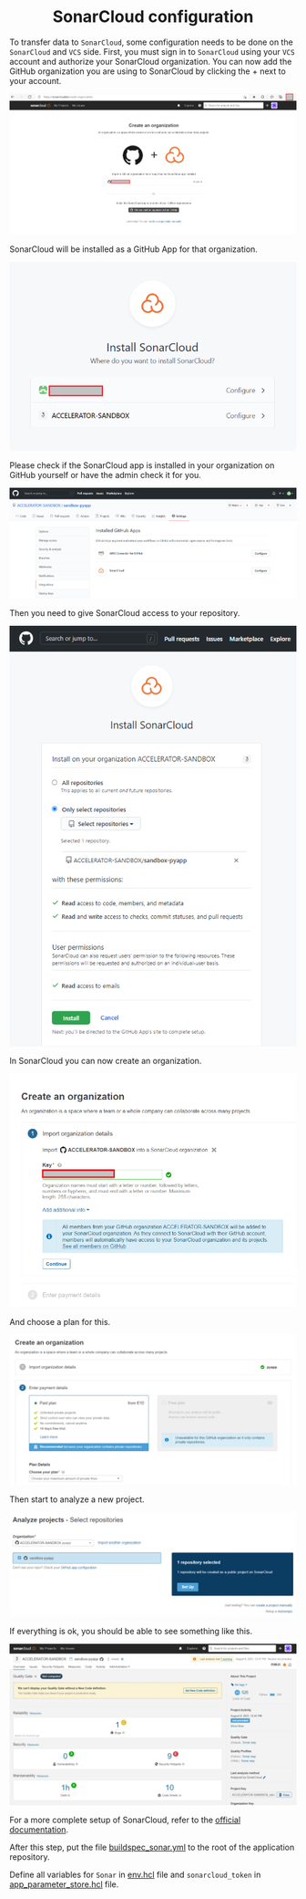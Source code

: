 <h1 align="center"> SonarCloud configuration </h1>

To transfer data to `SonarCloud`, some configuration needs to be done on the `SonarCloud` and `VCS` side. First, you must sign in to `SonarCloud` using your `VCS` account and authorize your SonarCloud organization. You can now add the GitHub organization you are using to SonarCloud by clicking the + next to your account.

![sonarcloud_1](pic/sonarcloud_1.png)

SonarCloud will be installed as a GitHub App for that organization.

![sonarcloud_2](pic/sonarcloud_2.png)

Please check if the SonarCloud app is installed in your organization on GitHub yourself or have the admin check it for you.

![sonarcloud_3](pic/sonarcloud_3.png)

Then you need to give SonarCloud access to your repository.

![sonarcloud_4](pic/sonarcloud_4.png)

In SonarCloud you can now create an organization.

![sonarcloud_5](pic/sonarcloud_5.png)

And choose a plan for this.

![sonarcloud_6](pic/sonarcloud_6.png)

Then start to analyze a new project.

![sonarcloud_7](pic/sonarcloud_7.png)

If everything is ok, you should be able to see something like this.

![sonarcloud_8](pic/sonarcloud_8.png)

For a more complete setup of SonarCloud, refer to the [official documentation](https://sonarcloud.io).

After this step, put the file [buildspec_sonar.yml](template_config_files/buildspec_sonar.yml) to the root of the application repository.

Define all variables for `Sonar` in [env.hcl](../terragrunt-infrastructure-example/accelerator/accounts/accelerator/regions/example/setup_folder/applications/example/env.hcl) file and `sonarcloud_token` in [app_parameter_store.hcl](../terragrunt-infrastructure-example/accelerator/accounts/accelerator/regions/example/setup_folder/applications/example/app_parameter_store_example.hcl) file.
